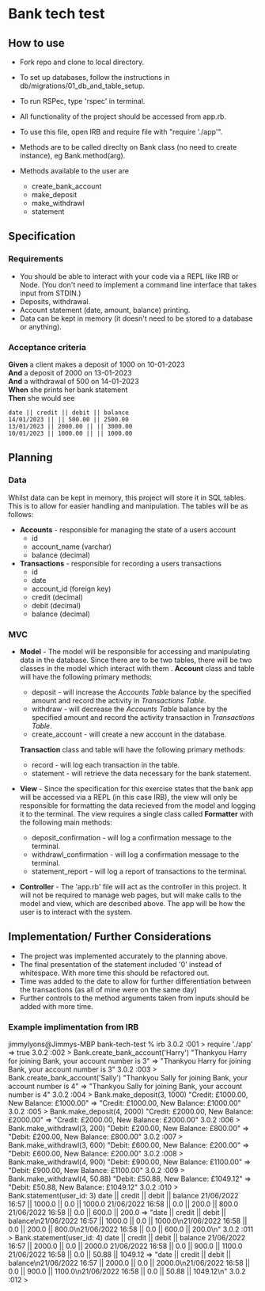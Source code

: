 # Bank tech test

## How to use

* Fork repo and clone to local directory.
* To set up databases, follow the instructions in db/migrations/01_db_and_table_setup.
* To run RSPec, type 'rspec' in terminal.

* All functionality of the project should be accessed from app.rb. 
* To use this file, open IRB and require file with "require './app'".
* Methods are to be called direclty on Bank class (no need to create instance), eg Bank.method(arg).
* Methods available to the user are
  * create_bank_account
  * make_deposit
  * make_withdrawl
  * statement

## Specification

### Requirements

* You should be able to interact with your code via a REPL like IRB or Node.  (You don't need to implement a command line interface that takes input from STDIN.)
* Deposits, withdrawal.
* Account statement (date, amount, balance) printing.
* Data can be kept in memory (it doesn't need to be stored to a database or anything).

### Acceptance criteria

**Given** a client makes a deposit of 1000 on 10-01-2023  
**And** a deposit of 2000 on 13-01-2023  
**And** a withdrawal of 500 on 14-01-2023  
**When** she prints her bank statement  
**Then** she would see

```
date || credit || debit || balance
14/01/2023 || || 500.00 || 2500.00
13/01/2023 || 2000.00 || || 3000.00
10/01/2023 || 1000.00 || || 1000.00
```

## Planning

### Data

Whilst data can be kept in memory, this project will store it in SQL tables. This is to allow for easier handling and manipulation. The tables will be as follows:

* **Accounts** - responsible for managing the state of a users account
  - id 
  - account_name (varchar)
  - balance (decimal)
* **Transactions** - responsible for recording a users transactions
  - id
  - date
  - account_id (foreign key)
  - credit (decimal)
  - debit (decimal)
  - balance (decimal)

### MVC

* **Model** - The model will be responsible for accessing and manipulating data in the database. Since there are to be two tables, there will be two classes in the model which interact with them . **Account** class and table will have the following primary methods:
  - deposit - will increase the *Accounts Table* balance by the specified amount and record the activity in *Transactions Table*.
  - withdraw - will decrease the *Accounts Table* balance by the specified amount and record the activity transaction in *Transactions Table*.
  - create_account - will create a new account in the database.

  **Transaction** class and table will have the following primary methods:
  - record - will log each transaction in the table.
  - statement - will retrieve the data necessary for the bank statement.

* **View** - Since the specification for this exercise states that the bank app will be accessed via a REPL (in this case IRB), the view will only be responsible for formatting the data recieved from the model and logging it to the terminal. The view requires a single class called **Formatter** with the following main methods:
  - deposit_confirmation - will log a confirmation message to the terminal.
  - withdrawl_confirmation - will log a confirmation message to the terminal.
  - statement_report - will log a report of transactions to the terminal.

* **Controller** - The 'app.rb' file will act as the controller in this project. It will not be required to manage web pages, but will make calls to the model and view, which are described above. The app will be how the user is to interact with the system.

## Implementation/ Further Considerations

* The project was implemented accurately to the planning above. 
* The final presentation of the statement included '0' instead of whitespace. With more time this should be refactored out. 
* Time was added to the date to allow for further differentiation between the transactions (as all of mine were on the same day)
* Further controls to the method arguments taken from inputs should be added with more time. 

### Example implimentation from IRB

jimmylyons@Jimmys-MBP bank-tech-test % irb 
3.0.2 :001 > require './app'
 => true 
3.0.2 :002 > Bank.create_bank_account('Harry')
"Thankyou Harry for joining Bank, your account number is 3"
 => "Thankyou Harry for joining Bank, your account number is 3" 
3.0.2 :003 > Bank.create_bank_account('Sally')
"Thankyou Sally for joining Bank, your account number is 4"
 => "Thankyou Sally for joining Bank, your account number is 4" 
3.0.2 :004 > Bank.make_deposit(3, 1000)
"Credit: £1000.00, New Balance: £1000.00"
 => "Credit: £1000.00, New Balance: £1000.00" 
3.0.2 :005 > Bank.make_deposit(4, 2000)
"Credit: £2000.00, New Balance: £2000.00"
 => "Credit: £2000.00, New Balance: £2000.00" 
3.0.2 :006 > Bank.make_withdrawl(3, 200)
"Debit: £200.00, New Balance: £800.00"
 => "Debit: £200.00, New Balance: £800.00" 
3.0.2 :007 > Bank.make_withdrawl(3, 600)
"Debit: £600.00, New Balance: £200.00"
 => "Debit: £600.00, New Balance: £200.00" 
3.0.2 :008 > Bank.make_withdrawl(4, 900)
"Debit: £900.00, New Balance: £1100.00"
 => "Debit: £900.00, New Balance: £1100.00" 
3.0.2 :009 > Bank.make_withdrawl(4, 50.88)
"Debit: £50.88, New Balance: £1049.12"
 => "Debit: £50.88, New Balance: £1049.12" 
3.0.2 :010 > Bank.statement(user_id: 3)
date || credit || debit || balance
21/06/2022 16:57 || 1000.0 || 0.0 || 1000.0
21/06/2022 16:58 || 0.0 || 200.0 || 800.0
21/06/2022 16:58 || 0.0 || 600.0 || 200.0
 => "date || credit || debit || balance\n21/06/2022 16:57 || 1000.0 || 0.0 || 1000.0\n21/06/2022 16:58 || 0.0 || 200.0 || 800.0\n21/06/2022 16:58 || 0.0 || 600.0 || 200.0\n" 
3.0.2 :011 > Bank.statement(user_id: 4)
date || credit || debit || balance
21/06/2022 16:57 || 2000.0 || 0.0 || 2000.0
21/06/2022 16:58 || 0.0 || 900.0 || 1100.0
21/06/2022 16:58 || 0.0 || 50.88 || 1049.12
 => "date || credit || debit || balance\n21/06/2022 16:57 || 2000.0 || 0.0 || 2000.0\n21/06/2022 16:58 || 0.0 || 900.0 || 1100.0\n21/06/2022 16:58 || 0.0 || 50.88 || 1049.12\n" 
3.0.2 :012 > 